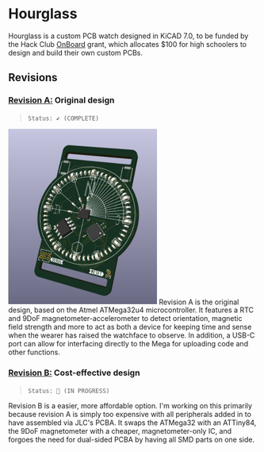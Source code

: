 # Hourglass
Hourglass is a custom PCB watch designed in KiCAD 7.0, to be funded by the Hack Club [OnBoard](https://github.com/hackclub/OnBoard/) grant, which allocates $100 for high schoolers to design and build their own custom PCBs.

## Revisions
### [Revision A:](./hourglass_reva/) Original design
> `Status: ✔️ (COMPLETE)`
<img src="./hourglass_reva/hourglass_reva_front.png" alt="reva front" width="300"/>
Revision A is the original design, based on the Atmel ATMega32u4 microcontroller. It features a RTC and 9DoF magnetometer-accelerometer to detect orientation, magnetic field strength and more to act as both a device for keeping time and sense when the wearer has raised the watchface to observe. In addition, a USB-C port can allow for interfacing directly to the Mega for uploading code and other functions.

### [Revision B:](./hourglass_revb/) Cost-effective design
> `Status: 🚧 (IN PROGRESS)`

Revision B is a easier, more affordable option. I'm working on this primarily because revision A is simply too expensive with all peripherals added in to have assembled via JLC's PCBA. It swaps the ATMega32 with an ATTiny84, the 9DoF magnetometer with a cheaper, magnetometer-only IC, and forgoes the need for dual-sided PCBA by having all SMD parts on one side.
